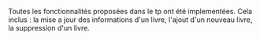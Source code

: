 Toutes les fonctionnalités proposées dans le tp ont été implementées.
Cela inclus : la mise a jour des informations d'un livre, l'ajout d'un nouveau livre, la suppression d'un livre.
